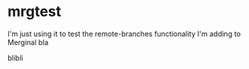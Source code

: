 mrgtest
=======

I'm just using it to test the remote-branches functionality I'm adding to Merginal
bla

blibli

